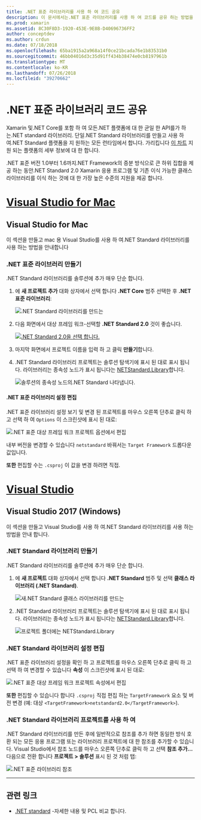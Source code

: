 ```yaml
---
title: .NET 표준 라이브러리를 사용 하 여 코드 공유
description: 이 문서에서는.NET 표준 라이브러리를 사용 하 여 코드를 공유 하는 방법을 설명 합니다. .NET Standard 라이브러리를 만들고 해당 설정을 편집 응용 프로그램에서 사용에 대해 설명 합니다.
ms.prod: xamarin
ms.assetid: 8C30F8D3-1920-453E-9E8B-D40696736FF2
author: conceptdev
ms.author: crdun
ms.date: 07/18/2018
ms.openlocfilehash: 65ba1915a2a968a14f0ce21bcada76e1b83531b0
ms.sourcegitcommit: 46bb04016d3c35d91ff434b38474e0cb8197961b
ms.translationtype: MT
ms.contentlocale: ko-KR
ms.lasthandoff: 07/26/2018
ms.locfileid: "39270662"
---
```

# <a name="net-standard-library-code-sharing"></a>.NET 표준 라이브러리 코드 공유

Xamarin 및.NET Core를 포함 하 여 모든.NET 플랫폼에 대 한 균일 한 API를가 하는.NET standard 라이브러리. 단일.NET Standard 라이브러리를 만들고 사용 하 여.NET Standard 플랫폼을 지 원하는 모든 런타임에서 합니다. 가리킵니다 [이 차트](https://docs.microsoft.com/dotnet/standard/net-standard#net-implementation-support) 지원 되는 플랫폼의 세부 정보에 대 한 합니다.

.NET 표준 버전 1.0부터 1.6까지.NET Framework의 증분 방식으로 큰 하위 집합을 제공 하는 동안.NET Standard 2.0 Xamarin 응용 프로그램 및 기존 이식 가능한 클래스 라이브러리를 이식 하는 것에 대 한 가장 높은 수준의 지원을 제공 합니다.

# <a name="visual-studio-for-mactabmacos"></a>[Visual Studio for Mac](#tab/macos)

## <a name="visual-studio-for-mac"></a>Visual Studio for Mac

이 섹션을 만들고 mac 용 Visual Studio를 사용 하 여.NET Standard 라이브러리를 사용 하는 방법을 안내합니다

### <a name="creating-a-net-standard-library"></a>.NET 표준 라이브러리 만들기

.NET Standard 라이브러리를 솔루션에 추가 매우 단순 합니다.

1. 에 **새 프로젝트 추가** 대화 상자에서 선택 합니다 **.NET Core** 범주 선택한 후 **.NET 표준 라이브러리**:

    ![.NET Standard 라이브러리를 만드는](net-standard-images/vsm01-m157.png "새.NET Standard 라이브러리 만들기")

2. 다음 화면에서 대상 프레임 워크-선택할 **.NET Standard 2.0** 것이 좋습니다.

    [![.NET Standard 2.0을 선택 합니다.](net-standard-images/vsm01a-m157-sml.png)](net-standard-images/vsm01a-m157.png#lightbox)

3. 마지막 화면에서 프로젝트 이름을 입력 하 고 클릭 **만들기**합니다.

4. .NET Standard 라이브러리 프로젝트는 솔루션 탐색기에 표시 된 대로 표시 됩니다. 라이브러리는 종속성 노드가 표시 됩니다는 [NETStandard.Library](https://www.nuget.org/packages/NETStandard.Library/)합니다.

    ![솔루션의 종속성 노드의.NET Standard 나타냅니다.](net-standard-images/vsm02-m157.png)

#### <a name="editing-net-standard-library-settings"></a>.NET 표준 라이브러리 설정 편집

.NET 표준 라이브러리 설정 보기 및 변경 된 프로젝트를 마우스 오른쪽 단추로 클릭 하 고 선택 하 여 `Options` 이 스크린샷에 표시 된 대로:

![.NET 표준 대상 프레임 워크 프로젝트 옵션에서 편집](net-standard-images/vsm03-m157.png "프로젝트 옵션은.NET 표준 대상 프레임 워크의 버전 편집")

내부 버전을 변경할 수 있습니다 `netstandard` 바꿔서는 `Target Framework` 드롭다운 값입니다.

**또한** 편집할 수는 `.csproj` 이 값을 변경 하려면 직접.

# <a name="visual-studiotabwindows"></a>[Visual Studio](#tab/windows)

## <a name="visual-studio-2017-windows"></a>Visual Studio 2017 (Windows)

이 섹션을 만들고 Visual Studio를 사용 하 여.NET Standard 라이브러리를 사용 하는 방법을 안내 합니다.

### <a name="creating-a-net-standard-library"></a>.NET Standard 라이브러리 만들기

.NET Standard 라이브러리를 솔루션에 추가 매우 단순 합니다.

1. 에 **새 프로젝트** 대화 상자에서 선택 합니다 **.NET Standard** 범주 및 선택 **클래스 라이브러리 (.NET Standard)**.

    ![새.NET Standard 클래스 라이브러리를 만드는](net-standard-images/vs01-w157.png "만들기 새.NET Standard 클래스 라이브러리")

2. .NET Standard 라이브러리 프로젝트는 솔루션 탐색기에 표시 된 대로 표시 됩니다. 라이브러리는 종속성 노드가 표시 됩니다는 [NETStandard.Library](https://www.nuget.org/packages/NETStandard.Library/)합니다.

    ![프로젝트 폴더에는 NETStandard.Library](net-standard-images/vs02-w157.png "솔루션의.NET Standard 프로젝트")

### <a name="editing-net-standard-library-settings"></a>.NET Standard 라이브러리 설정 편집

.NET 표준 라이브러리 설정을 확인 하 고 프로젝트를 마우스 오른쪽 단추로 클릭 하 고 선택 하 여 변경할 수 있습니다 **속성** 이 스크린샷에 표시 된 대로:

![.NET 표준 대상 프레임 워크 프로젝트 속성에서 편집](net-standard-images/vs03-w157.png "다른 프로젝트와 동일한 방식으로.NET 표준 라이브러리 참조")

**또한** 편집할 수 있습니다 합니다 `.csproj` 직접 편집 하는 `TargetFramework` 요소 및 버전 변경 (예: 대상 `<TargetFramework>netstandard2.0</TargetFramework>`).

### <a name="using-a-net-standard-library-project"></a>.NET Standard 라이브러리 프로젝트를 사용 하 여

.NET Standard 라이브러리를 만든 후에 일반적으로 참조를 추가 하면 동일한 방식 호환 되는 모든 응용 프로그램 또는 라이브러리 프로젝트에 대 한 참조를 추가할 수 있습니다. Visual Studio에서 참조 노드를 마우스 오른쪽 단추로 클릭 하 고 선택 **참조 추가...**  다음으로 전환 합니다 **프로젝트 > 솔루션** 표시 된 것 처럼 탭:

![.NET 표준 라이브러리 참조](net-standard-images/vs04.png "Visual Studio에서 참조 노드를 마우스 오른쪽 단추로 클릭 하 고 참조 추가... 선택한 표시 된 것 처럼 솔루션 프로젝트 탭으로 전환")

-----

## <a name="related-links"></a>관련 링크

* [.NET standard](https://docs.microsoft.com/dotnet/standard/net-standard) -자세한 내용 및 PCL 비교 합니다.
